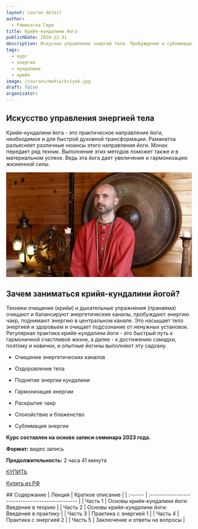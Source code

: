 ```yaml
---
layout: course-detail
author:
  - Раманатха Гири
title: Крийя-кундалини йога
publishDate: 2024-12-31
description: Искусное управление энергий тела. Пробуждение и сублимация энергии. Запись семинара.
tags:
  - курс
  - энергия
  - кундалини
  - крийя
image: /courses/media/kriyak.jpg
draft: false
organizator:
---
```

## Искусство управления энергией тела
Крийя-кундалини йога - это практическое направление йоги, необходимое и для быстрой духовной трансформации. Раманатха разъясняет различные нюансы этого направления йоги. Монах передает ряд техник. Выполнение этих методов поможет также и в материальном успехе. Ведь эта йога дает увеличение и гармонизацию жизненной силы. 

![крийя](/courses/media/cource_5_seminar.jpg)

## Зачем заниматься крийя-кундалини йогой?
Техники очищения (крийи) и дыхательные упражнения (пранаяма) очищают и балансируют энергетические каналы, пробуждают энергию чакр, поднимают энергию в центральном канале. Это насыщает тело энергией и здоровьем и очищает подсознание от ненужных установок. Регулярная практика крийя-кундалини йоги - это быстрый путь к гармоничной счастливой жизни, а далее - к достижению самадхи, поэтому и новички, и опытные йогины выполняют эту садхану.

- Очищение энергетических каналов
    
- Оздоровление тела
    
- Поднятие энергии кундалини
    
- Гармонизация энергии
    
- Раскрытие чакр
    
- Спокойствие и блаженство
    
- Сублимация энергии

**Курс составлен на основе записи семинара 2023 года.**

**Формат:** видео запись

**Продолжительность:** 2 часа 41 минута

<div class="buy-link">

[КУПИТЬ](https://www.dattatreya.space/enroll/3072243)
</div>

<div class="buy-link"> 

[Купить из РФ](https://t.me/media_mandala)
</div>
## Содержание
| Лекция  | Краткое описание                                 |
| :------ | :----------------------------------------------- |
| Часть 1 | Основы крийя-кундалини йоги: Введение в теорию   |
| Часть 2 | Основы крийя-кундалини йоги: Введение в практику |
| Часть 3 | Практика с энергией 1                            |
| Часть 4 | Практика с энергией 2                            |
| Часть 5 | Заключение и ответы на вопросы                   |


